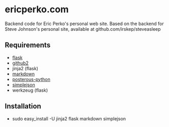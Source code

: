 ericperko.com
=============

Backend code for Eric Perko's personal web site. Based on the backend for Steve Johnson's personal site, available at github.com/irskep/steveasleep 

Requirements
------------

* [flask](http://flask.pocoo.org/)
* [github2](https://github.com/ask/python-github2)
* jinja2 (flask)
* [markdown](http://pypi.python.org/pypi/Markdown/)
* [posterous-python](https://github.com/nureineide/posterous-python)
* [simplejson](http://pypi.python.org/pypi/simplejson)
* werkzeug (flask)

Installation
------------

* sudo easy_install -U jinja2 flask markdown simplejson

